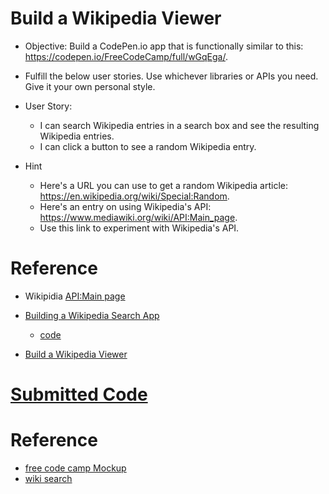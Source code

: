 # Build a Wikipedia Viewer

- Objective: Build a CodePen.io app that is functionally similar to this: https://codepen.io/FreeCodeCamp/full/wGqEga/.

- Fulfill the below user stories. Use whichever libraries or APIs you need. Give it your own personal style.

- User Story: 
  - I can search Wikipedia entries in a search box and see the resulting Wikipedia entries.
  - I can click a button to see a random Wikipedia entry.

- Hint 
  - Here's a URL you can use to get a random Wikipedia article: https://en.wikipedia.org/wiki/Special:Random.
  - Here's an entry on using Wikipedia's API: https://www.mediawiki.org/wiki/API:Main_page.
  - Use this link to experiment with Wikipedia's API.

# Reference
- Wikipidia [API:Main page](https://www.mediawiki.org/wiki/API:Main_page)

- [Building a Wikipedia Search App](https://medium.freecodecamp.com/building-a-wikipedia-search-engine-project-4d84de3841d2#.pnmjfpk4e)
  - [code](http://codepen.io/ayoisaiah/pen/Kzvrbp)

- [Build a Wikipedia Viewer](https://www.youtube.com/watch?v=PFrzq01h4m0)

# [Submitted Code](http://codepen.io/ApplefaceLisa/pen/zZPZQz)

# Reference
- [free code camp Mockup](https://codepen.io/freeCodeCamp/pen/wGqEga)
- [wiki search](http://codepen.io/jasonchan/pen/JXwONj)
